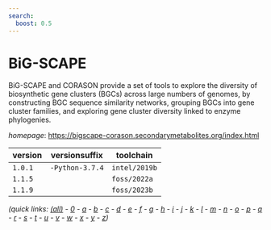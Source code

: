 ```yaml
---
search:
  boost: 0.5
---
```

# BiG-SCAPE

BiG-SCAPE and CORASON provide a set of tools to explore the diversity of biosynthetic gene clusters  (BGCs) across large numbers of genomes, by constructing BGC sequence similarity networks, grouping BGCs into gene  cluster families, and exploring gene cluster diversity linked to enzyme phylogenies.

*homepage*: <https://bigscape-corason.secondarymetabolites.org/index.html>

version | versionsuffix | toolchain
--------|---------------|----------
``1.0.1`` | ``-Python-3.7.4`` | ``intel/2019b``
``1.1.5`` |  | ``foss/2022a``
``1.1.9`` |  | ``foss/2023b``


*(quick links: [(all)](../index.md) - [0](../0/index.md) - [a](../a/index.md) - [b](../b/index.md) - [c](../c/index.md) - [d](../d/index.md) - [e](../e/index.md) - [f](../f/index.md) - [g](../g/index.md) - [h](../h/index.md) - [i](../i/index.md) - [j](../j/index.md) - [k](../k/index.md) - [l](../l/index.md) - [m](../m/index.md) - [n](../n/index.md) - [o](../o/index.md) - [p](../p/index.md) - [q](../q/index.md) - [r](../r/index.md) - [s](../s/index.md) - [t](../t/index.md) - [u](../u/index.md) - [v](../v/index.md) - [w](../w/index.md) - [x](../x/index.md) - [y](../y/index.md) - [z](../z/index.md))*


